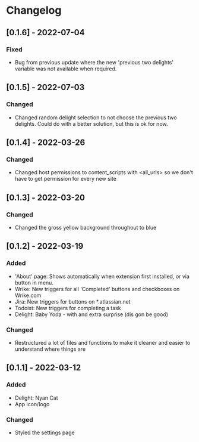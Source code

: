 # Changelog

[comment]: <> (Added: This section contains new features released.)
[comment]: <> (Changed: It contains changes made to an existing feature.)
[comment]: <> (Deprecated: changes removed in future.)
[comment]: <> (Removed : removed features.)
[comment]: <> (Fixed: any bugs fixed.)
[comment]: <> (Security: security issues are declared here)

## [0.1.6] - 2022-07-04
### Fixed
- Bug from previous update where the new 'previous two delights' variable was not available when required.

## [0.1.5] - 2022-07-03
### Changed
- Changed random delight selection to not choose the previous two delights. Could do with a better solution, but this is ok for now.

## [0.1.4] - 2022-03-26
### Changed
- Changed host permissions to content_scripts with <all_urls> so we don't have to get permission for every new site

## [0.1.3] - 2022-03-20
### Changed
- Changed the gross yellow background throughout to blue 

## [0.1.2] - 2022-03-19
### Added
- 'About' page: Shows automatically when extension first installed, or via button in menu.
- Wrike: New triggers for all 'Completed' buttons and checkboxes on Wrike.com
- Jira: New triggers for <user-defined-status> buttons on *.atlassian.net
- Todoist: New triggers for completing a task
- Delight: Baby Yoda - with and extra surprise (dis gon be good)
### Changed
- Restructured a lot of files and functions to make it cleaner and easier to understand where things are

## [0.1.1] - 2022-03-12
### Added
- Delight: Nyan Cat
- App icon/logo
### Changed
- Styled the settings page
